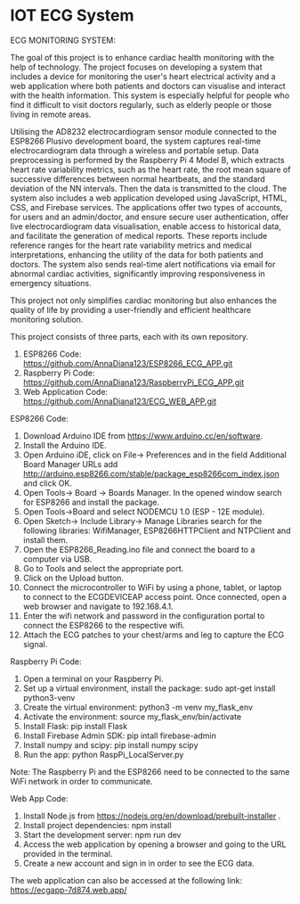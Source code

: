 # IOT ECG System

ECG MONITORING SYSTEM:


The goal of this project is to enhance cardiac health monitoring with the help of
technology. The project focuses on developing a system that includes a device for monitoring the
user's heart electrical activity and a web application where both patients and doctors can visualise
and interact with the health information. This system is especially helpful for people who find it
difficult to visit doctors regularly, such as elderly people or those living in remote areas.

Utilising the AD8232 electrocardiogram sensor module connected to the ESP8266
Plusivo development board, the system captures real-time electrocardiogram data through a
wireless and portable setup. Data preprocessing is performed by the Raspberry Pi 4 Model B,
which extracts heart rate variability metrics, such as the heart rate, the root mean square of
successive differences between normal heartbeats, and the standard deviation of the NN
intervals. Then the data is transmitted to the cloud. The system also includes a web application
developed using JavaScript, HTML, CSS, and Firebase services. The applications offer two types
of accounts, for users and an admin/doctor, and ensure secure user authentication, offer live
electrocardiogram data visualisation, enable access to historical data, and facilitate the
generation of medical reports. These reports include reference ranges for the heart rate variability
metrics and medical interpretations, enhancing the utility of the data for both patients and doctors.
The system also sends real-time alert notifications via email for abnormal cardiac activities,
significantly improving responsiveness in emergency situations.

This project not only simplifies cardiac monitoring but also enhances the quality of life by
providing a user-friendly and efficient healthcare monitoring solution.

This project consists of three parts, each with its own repository.

1. ESP8266 Code: https://github.com/AnnaDiana123/ESP8266_ECG_APP.git
2. Raspberry Pi Code: https://github.com/AnnaDiana123/RaspberryPi_ECG_APP.git
3. Web Application Code: https://github.com/AnnaDiana123/ECG_WEB_APP.git


ESP8266 Code:

1. Download Arduino IDE from https://www.arduino.cc/en/software.
2. Install the Arduino IDE.
3. Open Arduino iDE, click on File-> Preferences and in the field Additional Board Manager URLs add http://arduino.esp8266.com/stable/package_esp8266com_index.json and click OK.
4. Open Tools-> Board -> Boards Manager. In the opened window search for ESP8266 and install the package.
5. Open Tools->Board and select NODEMCU 1.0 (ESP - 12E module).
6. Open Sketch-> Include Library-> Manage Libraries search for the following libraries: WifiManager, ESP8266HTTPClient and NTPClient and install them.
7. Open the ESP8266_Reading.ino file and connect the board to a computer via USB.
8. Go to Tools and select the appropriate port.
9. Click on the Upload button.
10. Connect the microcontroller to WiFi by using a phone, tablet, or laptop to connect to the ECGDEVICEAP access point. Once connected, open a web browser and navigate to 192.168.4.1.
11. Enter the wifi network and password in the configuration portal to connect the ESP8266 to the respective wifi.
12. Attach the ECG patches to your chest/arms and leg to capture the ECG signal.

Raspberry Pi Code:

1. Open a terminal on your Raspberry Pi.
2. Set up a virtual environment, install the package: sudo apt-get install python3-venv
3. Create the virtual environment: python3 -m venv my_flask_env
4. Activate the environment: source my_flask_env/bin/activate
5. Install Flask: pip install Flask
6. Install Firebase Admin SDK: pip intall firebase-admin
7. Install numpy and scipy: pip install numpy scipy
8. Run the app: python RaspPi_LocalServer.py

Note: The Raspberry Pi and the ESP8266 need to be connected to the same WiFi network in order to communicate.

Web App Code:

1. Install Node.js from https://nodejs.org/en/download/prebuilt-installer .
2. Install project dependencies: npm install
3. Start the development server: npm run dev
4. Access the web application by opening a browser and going to the URL provided in the terminal.
5. Create a new account and sign in in order to see the ECG data.

The web application can also be accessed at the following link: https://ecgapp-7d874.web.app/